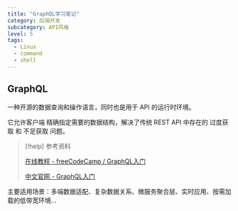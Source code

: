 ```yaml
---
title: "GraphQL学习笔记"
category: 后端开发
subcategory: API风格
level: 5
tags:
  - Linux
  - command
  - shell
---
```

## GraphQL

一种开源的数据查询和操作语言，同时也是用于 API 的运行时环境。

它允许客户端 精确指定需要的数据结构，解决了传统 REST API 中存在的 过度获取 和 不足获取 问题。

> [!help] 参考资料
> 
> [在线教程 - freeCodeCamp / GraphQL入门](https://wangchujiang.com/linux-command/hot.html)
>
> [中文官网 - GraphQL入门](https://graphql.cn/learn/)

主要适用场景：多端数据适配、复杂数据关系、微服务聚合层、实时应用、按需加载的低带宽环境...